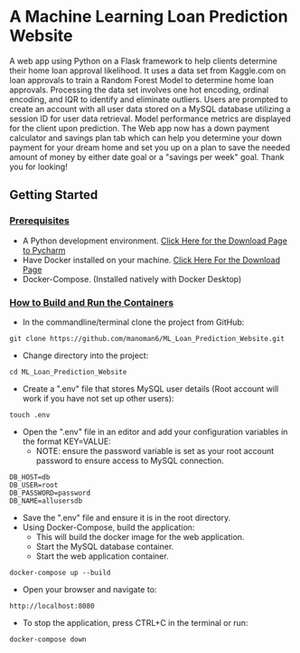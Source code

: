 # A Machine Learning Loan Prediction Website
A web app using Python on a Flask framework to help clients determine their home loan approval likelihood. It uses a data set from Kaggle.com on loan approvals to train a Random Forest Model to determine home loan approvals. Processing the data set involves one hot encoding, ordinal encoding, and IQR to identify and eliminate outliers. Users are prompted to create an account with all user data stored on a MySQL database utilizing a session ID for user data retrieval. Model performance metrics are displayed for the client upon prediction. The Web app now has a down payment calculator and savings plan tab which can help you determine your down payment for your dream home and set you up on a plan to save the needed amount of money by either date goal or a "savings per week" goal. Thank you for looking!

## Getting Started

### <ins>Prerequisites</ins>
* A Python development environment. [Click Here for the Download Page to Pycharm](https://www.jetbrains.com/pycharm/download/?section=mac)
* Have Docker installed on your machine. [Click Here For the Download Page](https://www.docker.com/products/docker-desktop/)
* Docker-Compose. (Installed natively with Docker Desktop)

### <ins>How to Build and Run the Containers</ins>
* In the commandline/terminal clone the project from GitHub:
```commandline/terminal
git clone https://github.com/manoman6/ML_Loan_Prediction_Website.git
```
* Change directory into the project:
```commandline/terminal
cd ML_Loan_Prediction_Website
```
* Create a ".env" file that stores MySQL user details (Root account will work if you have not set up other users):
```commandline/terminal
touch .env
```
* Open the ".env" file in an editor and add your configuration variables in the format KEY=VALUE:
  * NOTE: ensure the password variable is set as your root account password to ensure access to MySQL connection.
```Text Editor
DB_HOST=db
DB_USER=root
DB_PASSWORD=password
DB_NAME=allusersdb
```
* Save the ".env" file and ensure it is in the root directory.
* Using Docker-Compose, build the application:
  * This will build the docker image for the web application.
  * Start the MySQL database container.
  * Start the web application container.
```CommandLine/terminal
docker-compose up --build
```
* Open your browser and navigate to:
```URL Bar
http://localhost:8080
```
* To stop the application, press CTRL+C in the terminal or run:
```Commandline/terminal
docker-compose down
```